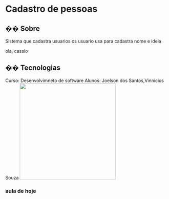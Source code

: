 <h1>Cadastro de pessoas</h1>

<h2>�� Sobre</h2>
<p>Sistema que cadastra usuarios
os usuario usa para cadastra nome e ideia</p>
<p>ola, cassio </p>

## �� Tecnologias
<div>
Curso: Desenvolvimneto de software
Alunos: Joelson dos Santos,Vinnicius Souza
<img src="https://github.com/user-attachments/assets/92f0c7cc-3b4b-41af-ab90-d390ce32c23b"  width="300" height="300"/>

### aula de hoje
